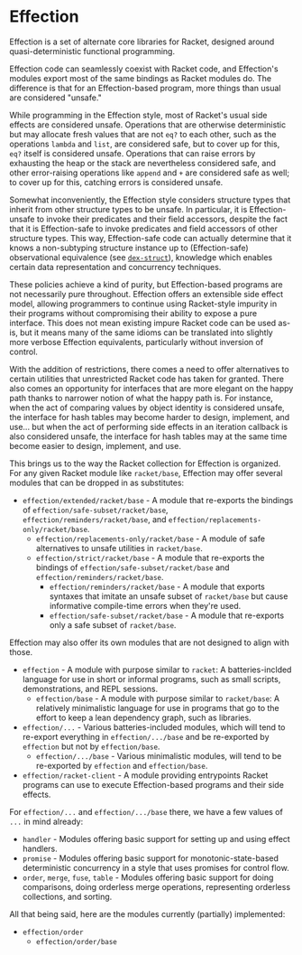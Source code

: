 # Effection

Effection is a set of alternate core libraries for Racket, designed around quasi-deterministic functional programming.

Effection code can seamlessly coexist with Racket code, and Effection's modules export most of the same bindings as Racket modules do. The difference is that for an Effection-based program, more things than usual are considered "unsafe."

While programming in the Effection style, most of Racket's usual side effects are considered unsafe. Operations that are otherwise deterministic but may allocate fresh values that are not `eq?` to each other, such as the operations `lambda` and `list`, are considered safe, but to cover up for this, `eq?` itself is considered unsafe. Operations that can raise errors by exhausting the heap or the stack are nevertheless considered safe, and other error-raising operations like `append` and `+` are considered safe as well; to cover up for this, catching errors is considered unsafe.

Somewhat inconveniently, the Effection style considers structure types that inherit from other structure types to be unsafe. In particular, it is Effection-unsafe to invoke their predicates and their field accessors, despite the fact that it is Effection-safe to invoke predicates and field accessors of other structure types. This way, Effection-safe code can actually determine that it knows a non-subtyping structure instance up to (Effection-safe) observational equivalence (see [`dex-struct`](https://docs.racket-lang.org/effection/index.html#(def._((lib._effection%2Forder%2Fbase..rkt)._dex-struct)))), knowledge which enables certain data representation and concurrency techniques.

These policies achieve a kind of purity, but Effection-based programs are not necessarily pure throughout. Effection offers an extensible side effect model, allowing programmers to continue using Racket-style impurity in their programs without compromising their ability to expose a pure interface. This does not mean existing impure Racket code can be used as-is, but it means many of the same idioms can be translated into slightly more verbose Effection equivalents, particularly without inversion of control.

With the addition of restrictions, there comes a need to offer alternatives to certain utilities that unrestricted Racket code has taken for granted. There also comes an opportunity for interfaces that are more elegant on the happy path thanks to narrower notion of what the happy path is. For instance, when the act of comparing values by object identity is considered unsafe, the interface for hash tables may become harder to design, implement, and use... but when the act of performing side effects in an iteration callback is also considered unsafe, the interface for hash tables may at the same time become easier to design, implement, and use.

This brings us to the way the Racket collection for Effection is organized. For any given Racket module like `racket/base`, Effection may offer several modules that can be dropped in as substitutes:

  - `effection/extended/racket/base` - A module that re-exports the bindings of `effection/safe-subset/racket/base`, `effection/reminders/racket/base`, and `effection/replacements-only/racket/base`.
    - `effection/replacements-only/racket/base` - A module of safe alternatives to unsafe utilities in `racket/base`.
    - `effection/strict/racket/base` - A module that re-exports the bindings of `effection/safe-subset/racket/base` and `effection/reminders/racket/base`.
      - `effection/reminders/racket/base` - A module that exports syntaxes that imitate an unsafe subset of `racket/base` but cause informative compile-time errors when they're used.
      - `effection/safe-subset/racket/base` - A module that re-exports only a safe subset of `racket/base`.

Effection may also offer its own modules that are not designed to align with those.

  - `effection` - A module with purpose similar to `racket`: A batteries-inclded language for use in short or informal programs, such as small scripts, demonstrations, and REPL sessions.
    - `effection/base` - A module with purpose similar to `racket/base`: A relatively minimalistic language for use in programs that go to the effort to keep a lean dependency graph, such as libraries.
  - `effection/...` - Various batteries-included modules, which will tend to re-export everything in `effection/.../base` and be re-exported by `effection` but not by `effection/base`.
    - `effection/.../base` - Various minimalistic modules, will tend to be re-exported by `effection` and `effection/base`.
  - `effection/racket-client` - A module providing entrypoints Racket programs can use to execute Effection-based programs and their side effects.

For `effection/...` and `effection/.../base` there, we have a few values of `...` in mind already:

  - `handler` - Modules offering basic support for setting up and using effect handlers.
  - `promise` - Modules offering basic support for monotonic-state-based deterministic concurrency in a style that uses promises for control flow.
  - `order`, `merge`, `fuse`, `table` - Modules offering basic support for doing comparisons, doing orderless merge operations, representing orderless collections, and sorting.

All that being said, here are the modules currently (partially) implemented:

  - `effection/order`
    - `effection/order/base`
